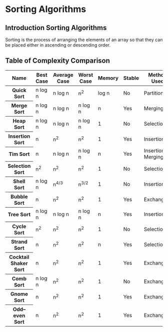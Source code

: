 # Sorting Algorithms

## Introduction Sorting Algorithms

Sorting is the process of arranging the elements of an array so that they can be placed either in ascending or descending order.

## Table of Complexity Comparison

<table>
  <thead>
    <tr>
      <th scope="col">Name</th>
      <th scope="col">Best Case</th>
      <th scope="col">Average Case</th>
      <th scope="col">Worst Case</th>
      <th scope="col">Memory</th>
      <th scope="col">Stable</th>
      <th scope="col">Method Used</th>
    </tr>
  </thead>
  <tbody>
    <tr>
      <th scope="row">Quick Sort</th>
      <td>n log n</td>
      <td>n log n</td>
      <td>n<sup>2</sup></td>
      <td>log n</td>
      <td>No</td>
      <td>Partitioning</td>
    </tr>
    <tr>
      <th scope="row">Merge Sort</th>
      <td>n log n</td>
      <td>n log n</td>
      <td>n log n</td>
      <td>n</td>
      <td>Yes</td>
      <td>Merging</td>
    </tr>
    <tr>
      <th scope="row">Heap Sort</th>
      <td>n log n</td>
      <td>n log n</td>
      <td>n log n</td>
      <td>1</td>
      <td>No</td>
      <td>Selection</td>
    </tr>
    <tr>
      <th scope="row">
        Insertion Sort
      </th>
      <td>n</td>
      <td>
        n<sup>2</sup>
      </td>
      <td>
        n<sup>2</sup>
      </td>
      <td>1</td>
      <td>Yes</td>
      <td>Insertion</td>
    </tr>
    <tr>
      <th scope="row">Tim Sort</th>
      <td>n</td>
      <td>n log n</td>
      <td>n log n</td>
      <td>n</td>
      <td>Yes</td>
      <td>Insertion &amp; Merging</td>
    </tr>
    <tr>
      <th scope="row">
        Selection Sort
      </th>
      <td>
        n<sup>2</sup>
      </td>
      <td>
        n<sup>2</sup>
      </td>
      <td>
        n<sup>2</sup>
      </td>
      <td>1</td>
      <td>No</td>
      <td>Selection</td>
    </tr>
    <tr>
      <th scope="row">Shell Sort</th>
      <td>
        n log n
      </td>
      <td>
        n<sup>4/3</sup>
      </td>
      <td>
        n<sup>3/2</sup>
      </td>
      <td>1</td>
      <td>No</td>
      <td>Insertion</td>
    </tr>
    <tr>
      <th scope="row">
        Bubble Sort
      </th>
      <td>n</td>
      <td>
        n<sup>2</sup>
      </td>
      <td>
        n<sup>2</sup>
      </td>
      <td>1</td>
      <td>Yes</td>
      <td>Exchanging</td>
    </tr>
    <tr>
      <th scope="row">Tree Sort</th>
      <td>
        n log n
      </td>
      <td>
        n log n
      </td>
      <td>
        n log n
      </td>
      <td>n</td>
      <td>Yes</td>
      <td>Insertion</td>
    </tr>
    <tr>
      <th scope="row">
        Cycle Sort
      </th>
      <td>
        n<sup>2</sup>
      </td>
      <td>
        n<sup>2</sup>
      </td>
      <td>
        n<sup>2</sup>
      </td>
      <td>1</td>
      <td>No</td>
      <td>Selection</td>
    </tr>
    <tr>
      <th scope="row">
        Strand Sort
      </th>
      <td>n</td>
      <td>
        n<sup>2</sup>
      </td>
      <td>
        n<sup>2</sup>
      </td>
      <td>n</td>
      <td>Yes</td>
      <td>Selection</td>
    </tr>
    <tr>
      <th scope="row">
        Cocktail Shaker Sort
      </th>
      <td>n</td>
      <td>
        n<sup>2</sup>
      </td>
      <td>
        n<sup>2</sup>
      </td>
      <td>1</td>
      <td>Yes</td>
      <td>Exchanging</td>
    </tr>
    <tr>
      <th scope="row">Comb Sort</th>
      <td>
        n log n
      </td>
      <td>
        n<sup>2</sup>
      </td>
      <td>
        n<sup>2</sup>
      </td>
      <td>1</td>
      <td>No</td>
      <td>Exchanging</td>
    </tr>
    <tr>
      <th scope="row">
        Gnome Sort
      </th>
      <td>n</td>
      <td>
        n<sup>2</sup>
      </td>
      <td>
        n<sup>2</sup>
      </td>
      <td>1</td>
      <td>Yes</td>
      <td>Exchanging</td>
    </tr>
    <tr>
      <th scope="row">
        Odd–even Sort
      </th>
      <td>n</td>
      <td>
        n<sup>2</sup>
      </td>
      <td>
        n<sup>2</sup>
      </td>
      <td>1</td>
      <td>Yes</td>
      <td>Exchanging</td>
    </tr>
  </tbody>
</table>
